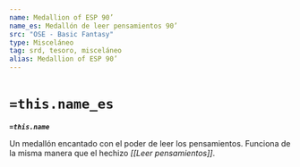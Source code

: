 ```yaml
---
name: Medallion of ESP 90’
name_es: Medallón de leer pensamientos 90’
src: "OSE - Basic Fantasy"
type: Misceláneo
tag: srd, tesoro, misceláneo
alias: Medallion of ESP 90’
---
```

# `=this.name_es` 

**_`=this.name`_**

Un medallón encantado con el poder de leer los pensamientos. Funciona de la misma manera que el hechizo _[[Leer pensamientos]]_.

